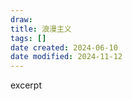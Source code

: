 ```yaml
---
draw:
title: 浪漫主义
tags: []
date created: 2024-06-10
date modified: 2024-11-12
---
```


excerpt

<!-- more -->

